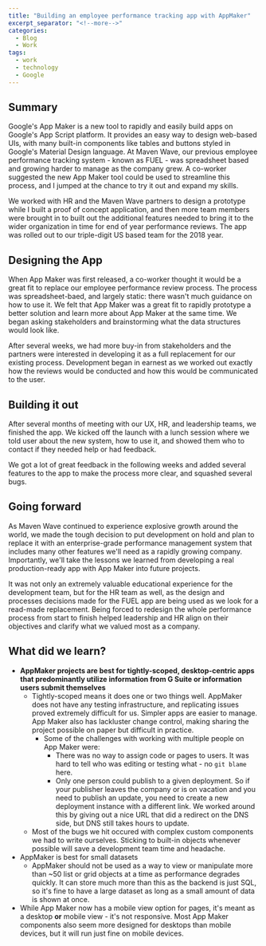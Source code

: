 ```yaml
---
title: "Building an employee performance tracking app with AppMaker"
excerpt_separator: "<!--more-->"
categories:
  - Blog
  - Work
tags:
  - work
  - technology
  - Google
---
```


## Summary
Google's App Maker is a new tool to rapidly and easily build apps on Google's App Script platform. It provides an easy way to design web-based UIs, with many built-in components like tables and buttons styled in Google's Material Design language. At Maven Wave, our previous employee performance tracking system - known as FUEL - was spreadsheet based and growing harder to  manage as the company grew. A co-worker  suggested the new App Maker tool could be used to streamline this process, and I jumped at the chance to try it  out and expand my skills. 

We worked with HR and the Maven Wave partners to design a prototype while I built a proof of concept application, and then more team members were brought in to built out the additional features needed to bring it to the wider organization in time for end of year performance reviews. The app was rolled out to our triple-digit US based team for the 2018 year.

## Designing the App
When App Maker was first released, a co-worker thought it would be a great fit to replace our employee performance review process. The process was spreadsheet-baed, and largely static: there wasn't much guidance on how to use it. We felt that App Maker was a great fit to rapidly prototype a better solution and learn more about App Maker at the same time. We began asking stakeholders and brainstorming what the data structures would look like.

After several weeks, we had more buy-in from stakeholders and the partners were interested in developing it as a full replacement for our existing process. Development began in earnest as we worked out exactly how the reviews would be conducted and how this would be communicated to the user.

## Building it out
After several months of meeting with  our UX, HR, and leadership teams, we finished the app. We kicked off the launch with a lunch session where we told user about the new system, how to use it, and showed them who to contact if they needed help or had feedback.

We got a lot of great feedback in the following weeks and added several features to the app to make the process more clear, and squashed several bugs.

## Going forward
As Maven Wave continued to experience explosive growth around the world, we made the tough decision to put development on hold and plan to replace it with an enterprise-grade performance management system that includes many other features we'll need as a rapidly growing company. Importantly, we'll take the lessons we learned from developing a real production-ready app with App Maker into future projects. 

It was not only an extremely valuable educational experience for the development team, but for the HR team as well, as the design and processes decisions made for the FUEL app are being used as we look for a read-made replacement. Being forced to redesign the whole performance process from start to finish helped leadership and HR align on their objectives and clarify what we valued most as a company.

## What did we learn?
* **AppMaker projects are best for tightly-scoped, desktop-centric apps that predominantly utilize information from G Suite or information users submit themselves**
  * Tightly-scoped means it does one or two things well. AppMaker does not have any testing infrastructure, and replicating issues proved extremely difficult for us. Simpler apps are easier to manage. App Maker also has lackluster change control, making sharing the project possible on paper but difficult in practice.
    * Some of the challenges with working with multiple people on App Maker were:
      * There was no way to assign code or pages to users. It was hard to tell who was editing or testing what - no `git blame` here.
      * Only one person could publish to a given deployment. So if your publisher leaves the company or is on vacation and you need to publish an update, you need to create a new deployment instance with a different link. We worked around this by giving out a nice URL that did a redirect on the DNS side, but DNS still takes hours to update.
  * Most of the bugs we hit occured with complex custom components we had to write ourselves. Sticking to built-in objects whenever possible will save a development team time and headache.
* AppMaker is best for small datasets
  * AppMaker should not be used as a way to view or manipulate more than ~50 list or grid objects at a time as performance degrades quickly. It can store much more than this as the backend is just SQL, so it's fine to have a large dataset as long as a small amount of data is shown at once.
* While App Maker now has a mobile view option for pages, it's meant as a desktop __or__ mobile view - it's not responsive. Most App Maker components also seem more designed for desktops than mobile devices, but it will run just fine on mobile devices.